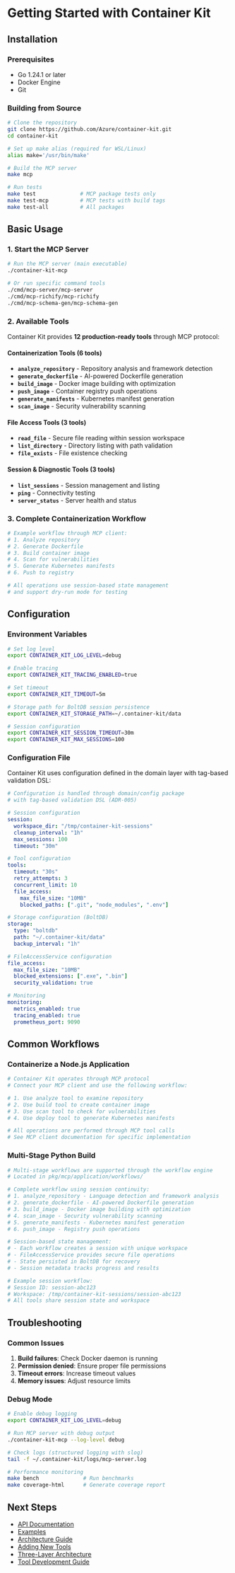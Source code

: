 # Getting Started with Container Kit

## Installation

### Prerequisites
- Go 1.24.1 or later
- Docker Engine
- Git

### Building from Source

```bash
# Clone the repository
git clone https://github.com/Azure/container-kit.git
cd container-kit

# Set up make alias (required for WSL/Linux)
alias make='/usr/bin/make'

# Build the MCP server
make mcp

# Run tests
make test              # MCP package tests only
make test-mcp          # MCP tests with build tags
make test-all          # All packages
```

## Basic Usage

### 1. Start the MCP Server

```bash
# Run the MCP server (main executable)
./container-kit-mcp

# Or run specific command tools
./cmd/mcp-server/mcp-server
./cmd/mcp-richify/mcp-richify
./cmd/mcp-schema-gen/mcp-schema-gen
```

### 2. Available Tools

Container Kit provides **12 production-ready tools** through MCP protocol:

#### Containerization Tools (6 tools)
- **`analyze_repository`** - Repository analysis and framework detection
- **`generate_dockerfile`** - AI-powered Dockerfile generation
- **`build_image`** - Docker image building with optimization
- **`push_image`** - Container registry push operations
- **`generate_manifests`** - Kubernetes manifest generation
- **`scan_image`** - Security vulnerability scanning

#### File Access Tools (3 tools)
- **`read_file`** - Secure file reading within session workspace
- **`list_directory`** - Directory listing with path validation
- **`file_exists`** - File existence checking

#### Session & Diagnostic Tools (3 tools)
- **`list_sessions`** - Session management and listing
- **`ping`** - Connectivity testing
- **`server_status`** - Server health and status

### 3. Complete Containerization Workflow

```bash
# Example workflow through MCP client:
# 1. Analyze repository
# 2. Generate Dockerfile
# 3. Build container image
# 4. Scan for vulnerabilities
# 5. Generate Kubernetes manifests
# 6. Push to registry

# All operations use session-based state management
# and support dry-run mode for testing
```

## Configuration

### Environment Variables

```bash
# Set log level
export CONTAINER_KIT_LOG_LEVEL=debug

# Enable tracing
export CONTAINER_KIT_TRACING_ENABLED=true

# Set timeout
export CONTAINER_KIT_TIMEOUT=5m

# Storage path for BoltDB session persistence
export CONTAINER_KIT_STORAGE_PATH=~/.container-kit/data

# Session configuration
export CONTAINER_KIT_SESSION_TIMEOUT=30m
export CONTAINER_KIT_MAX_SESSIONS=100
```

### Configuration File

Container Kit uses configuration defined in the domain layer with tag-based validation DSL:

```yaml
# Configuration is handled through domain/config package
# with tag-based validation DSL (ADR-005)

# Session configuration
session:
  workspace_dir: "/tmp/container-kit-sessions"
  cleanup_interval: "1h"
  max_sessions: 100
  timeout: "30m"

# Tool configuration
tools:
  timeout: "30s"
  retry_attempts: 3
  concurrent_limit: 10
  file_access:
    max_file_size: "10MB"
    blocked_paths: [".git", "node_modules", ".env"]

# Storage configuration (BoltDB)
storage:
  type: "boltdb"
  path: "~/.container-kit/data"
  backup_interval: "1h"

# FileAccessService configuration
file_access:
  max_file_size: "10MB"
  blocked_extensions: [".exe", ".bin"]
  security_validation: true

# Monitoring
monitoring:
  metrics_enabled: true
  tracing_enabled: true
  prometheus_port: 9090
```

## Common Workflows

### Containerize a Node.js Application

```bash
# Container Kit operates through MCP protocol
# Connect your MCP client and use the following workflow:

# 1. Use analyze tool to examine repository
# 2. Use build tool to create container image
# 3. Use scan tool to check for vulnerabilities
# 4. Use deploy tool to generate Kubernetes manifests

# All operations are performed through MCP tool calls
# See MCP client documentation for specific implementation
```

### Multi-Stage Python Build

```bash
# Multi-stage workflows are supported through the workflow engine
# Located in pkg/mcp/application/workflows/

# Complete workflow using session continuity:
# 1. analyze_repository - Language detection and framework analysis
# 2. generate_dockerfile - AI-powered Dockerfile generation
# 3. build_image - Docker image building with optimization
# 4. scan_image - Security vulnerability scanning
# 5. generate_manifests - Kubernetes manifest generation
# 6. push_image - Registry push operations

# Session-based state management:
# - Each workflow creates a session with unique workspace
# - FileAccessService provides secure file operations
# - State persisted in BoltDB for recovery
# - Session metadata tracks progress and results

# Example session workflow:
# Session ID: session-abc123
# Workspace: /tmp/container-kit-sessions/session-abc123
# All tools share session state and workspace
```

## Troubleshooting

### Common Issues

1. **Build failures**: Check Docker daemon is running
2. **Permission denied**: Ensure proper file permissions
3. **Timeout errors**: Increase timeout values
4. **Memory issues**: Adjust resource limits

### Debug Mode

```bash
# Enable debug logging
export CONTAINER_KIT_LOG_LEVEL=debug

# Run MCP server with debug output
./container-kit-mcp --log-level debug

# Check logs (structured logging with slog)
tail -f ~/.container-kit/logs/mcp-server.log

# Performance monitoring
make bench              # Run benchmarks
make coverage-html      # Generate coverage report
```

## Next Steps

- [API Documentation](../api/README.md)
- [Examples](../examples/README.md)
- [Architecture Guide](../architecture/README.md)
- [Adding New Tools](../ADDING_NEW_TOOLS.md)
- [Three-Layer Architecture](../THREE_LAYER_ARCHITECTURE.md)
- [Tool Development Guide](../TOOL_GUIDE.md)
